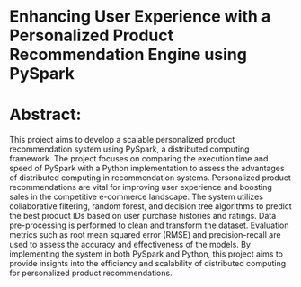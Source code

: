 # Enhancing User Experience with a Personalized Product Recommendation Engine using PySpark
# Abstract:
This project aims to develop a scalable personalized product recommendation system using PySpark, a distributed computing framework. The project focuses on comparing the execution time and speed of PySpark with a Python implementation to assess the advantages of distributed computing in recommendation systems. Personalized product recommendations are vital for improving user experience and boosting sales in the competitive e-commerce landscape. The system utilizes collaborative filtering, random forest, and decision tree algorithms to predict the best product IDs based on user purchase histories and ratings. Data pre-processing is performed to clean and transform the dataset. Evaluation metrics such as root mean squared error (RMSE) and precision-recall are used to assess the accuracy and effectiveness of the models. By implementing the system in both PySpark and Python, this project aims to provide insights into the efficiency and scalability of distributed computing for personalized product recommendations.
